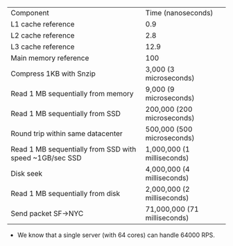 
|   |   |
|---|---|
|Component|Time (nanoseconds)|
|L1 cache reference|0.9|
|L2 cache reference|2.8|
|L3 cache reference|12.9|
|Main memory reference|100|
|Compress 1KB with Snzip|3,000 (3 microseconds)|
|Read 1 MB sequentially from memory|9,000 (9 microseconds)|
|Read 1 MB sequentially from SSD|200,000 (200 microseconds)|
|Round trip within same datacenter|500,000 (500 microseconds)|
|Read 1 MB sequentially from SSD with speed ~1GB/sec SSD|1,000,000 (1 milliseconds)|
|Disk seek|4,000,000 (4 milliseconds)|
|Read 1 MB sequentially from disk|2,000,000 (2 milliseconds)|
|Send packet SF->NYC|71,000,000 (71 milliseconds)|
- We know that a single server (with 64 cores) can handle 64000 RPS.